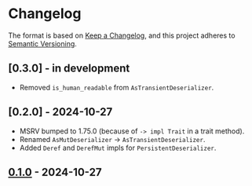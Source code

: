 # Changelog

The format is based on [Keep a Changelog](https://keepachangelog.com/en/1.0.0/),
and this project adheres to [Semantic Versioning](https://semver.org/spec/v2.0.0.html).

## [0.3.0] - in development

- Removed `is_human_readable` from `AsTransientDeserializer`.


## [0.2.0] - 2024-10-27

- MSRV bumped to 1.75.0 (because of `-> impl Trait` in a trait method).
- Renamed `AsMutDeserializer` -> `AsTransientDeserializer`.
- Added `Deref` and `DerefMut` impls for `PersistentDeserializer`.


## [0.1.0] - 2024-10-27


[0.1.0]: https://github.com/fjarri/serde-persistent-deserializer/releases/tag/v0.1.0

